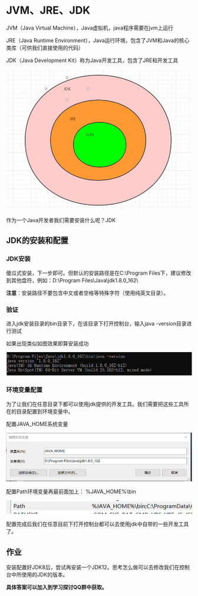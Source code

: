 # JVM、JRE、JDK

JVM（Java Virtual Machine），Java虚拟机，java程序需要在jvm上运行

JRE（Java Runtime Environment），Java运行环境，包含了JVM和Java的核心类库（可供我们直接使用的代码）

JDK（Java Development Kit）称为Java开发工具，包含了JRE和开发工具

![image-20200811220157647](img\image-20200811220157647.png)



作为一个Java开发者我们需要安装什么呢？JDK

## JDK的安装和配置


### JDK安装

傻瓜式安装，下一步即可。但默认的安装路径是在C:\Program Files下，建议修改到其他盘符，例如：D:\Program Files\Java\jdk1.8.0_162\  

**注意**：安装路径不要包含中文或者空格等特殊字符（使用纯英文目录）。

### 验证

进入jdk安装目录的bin目录下，在该目录下打开控制台，输入java -version目录进行测试

如果出现类似如图效果即算安装成功

![image-20200810222448576](img/image-20200810222448576.png)

### 环境变量配置

为了让我们在任意目录下都可以使用jdk提供的开发工具。我们需要把这些工具所在的目录配置到环境变量中。

配置JAVA_HOME系统变量

![image-20200812070406801](img\image-20200812070406801.png)

配置Path环境变量再最前面加上：  %JAVA_HOME%\bin

![image-20200812070531763](img\image-22220812070531763.png)

配置完成后我们在任意目前下打开控制台都可以去使用jdk中自带的一些开发工具了。



## 作业

安装配置好JDK8后，尝试再安装一个JDK12。思考怎么做可以去修改我们在控制台中所使用的JDK的版本。

**具体答案可以加入到学习探讨QQ群中获取。**



